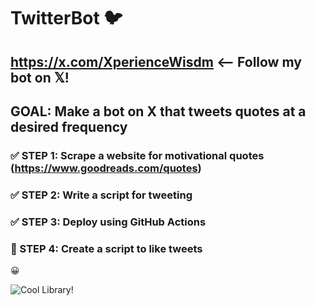 # TwitterBot &#x1F426;

## https://x.com/XperienceWisdm <-- Follow my bot on &#x1D54F;!
## GOAL: Make a bot on X that tweets quotes at a desired frequency

### &#x2705; STEP 1: Scrape a website for motivational quotes (https://www.goodreads.com/quotes)

### &#x2705; STEP 2: Write a script for tweeting

### &#x2705; STEP 3: Deploy using GitHub Actions

### &#x1F532; STEP 4: Create a script to like tweets

&#x1F600;

![Cool Library!](https://images.jpost.com/image/upload/q_auto/c_fill,g_faces:center,h_537,w_822/565070)